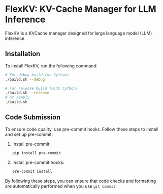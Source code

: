 # FlexKV: KV-Cache Manager for LLM Inference

FlexKV is a KVCache manager designed for large language model (LLM) inference.

## Installation

To install FlexKV, run the following command:

```bash
# For debug build (no Cython)
./build.sh --debug

# For release build (with Cython)
./build.sh --release
# or simply
./build.sh
```

## Code Submission

To ensure code quality, use pre-commit hooks. Follow these steps to install and set up pre-commit:

1. Install pre-commit:

   ```bash
   pip install pre-commit
   ```

2. Install pre-commit hooks:

   ```bash
   pre-commit install
   ```

By following these steps, you can ensure that code checks and formatting are automatically performed when you use `git commit`.

